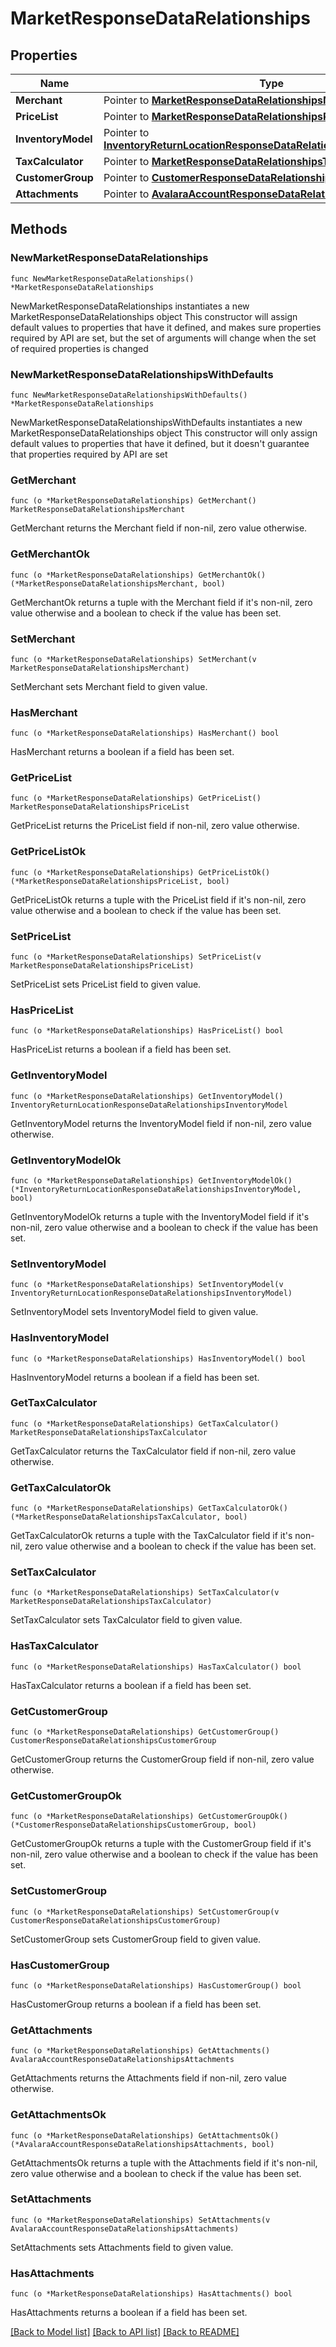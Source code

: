 # MarketResponseDataRelationships

## Properties

Name | Type | Description | Notes
------------ | ------------- | ------------- | -------------
**Merchant** | Pointer to [**MarketResponseDataRelationshipsMerchant**](MarketResponseDataRelationshipsMerchant.md) |  | [optional] 
**PriceList** | Pointer to [**MarketResponseDataRelationshipsPriceList**](MarketResponseDataRelationshipsPriceList.md) |  | [optional] 
**InventoryModel** | Pointer to [**InventoryReturnLocationResponseDataRelationshipsInventoryModel**](InventoryReturnLocationResponseDataRelationshipsInventoryModel.md) |  | [optional] 
**TaxCalculator** | Pointer to [**MarketResponseDataRelationshipsTaxCalculator**](MarketResponseDataRelationshipsTaxCalculator.md) |  | [optional] 
**CustomerGroup** | Pointer to [**CustomerResponseDataRelationshipsCustomerGroup**](CustomerResponseDataRelationshipsCustomerGroup.md) |  | [optional] 
**Attachments** | Pointer to [**AvalaraAccountResponseDataRelationshipsAttachments**](AvalaraAccountResponseDataRelationshipsAttachments.md) |  | [optional] 

## Methods

### NewMarketResponseDataRelationships

`func NewMarketResponseDataRelationships() *MarketResponseDataRelationships`

NewMarketResponseDataRelationships instantiates a new MarketResponseDataRelationships object
This constructor will assign default values to properties that have it defined,
and makes sure properties required by API are set, but the set of arguments
will change when the set of required properties is changed

### NewMarketResponseDataRelationshipsWithDefaults

`func NewMarketResponseDataRelationshipsWithDefaults() *MarketResponseDataRelationships`

NewMarketResponseDataRelationshipsWithDefaults instantiates a new MarketResponseDataRelationships object
This constructor will only assign default values to properties that have it defined,
but it doesn't guarantee that properties required by API are set

### GetMerchant

`func (o *MarketResponseDataRelationships) GetMerchant() MarketResponseDataRelationshipsMerchant`

GetMerchant returns the Merchant field if non-nil, zero value otherwise.

### GetMerchantOk

`func (o *MarketResponseDataRelationships) GetMerchantOk() (*MarketResponseDataRelationshipsMerchant, bool)`

GetMerchantOk returns a tuple with the Merchant field if it's non-nil, zero value otherwise
and a boolean to check if the value has been set.

### SetMerchant

`func (o *MarketResponseDataRelationships) SetMerchant(v MarketResponseDataRelationshipsMerchant)`

SetMerchant sets Merchant field to given value.

### HasMerchant

`func (o *MarketResponseDataRelationships) HasMerchant() bool`

HasMerchant returns a boolean if a field has been set.

### GetPriceList

`func (o *MarketResponseDataRelationships) GetPriceList() MarketResponseDataRelationshipsPriceList`

GetPriceList returns the PriceList field if non-nil, zero value otherwise.

### GetPriceListOk

`func (o *MarketResponseDataRelationships) GetPriceListOk() (*MarketResponseDataRelationshipsPriceList, bool)`

GetPriceListOk returns a tuple with the PriceList field if it's non-nil, zero value otherwise
and a boolean to check if the value has been set.

### SetPriceList

`func (o *MarketResponseDataRelationships) SetPriceList(v MarketResponseDataRelationshipsPriceList)`

SetPriceList sets PriceList field to given value.

### HasPriceList

`func (o *MarketResponseDataRelationships) HasPriceList() bool`

HasPriceList returns a boolean if a field has been set.

### GetInventoryModel

`func (o *MarketResponseDataRelationships) GetInventoryModel() InventoryReturnLocationResponseDataRelationshipsInventoryModel`

GetInventoryModel returns the InventoryModel field if non-nil, zero value otherwise.

### GetInventoryModelOk

`func (o *MarketResponseDataRelationships) GetInventoryModelOk() (*InventoryReturnLocationResponseDataRelationshipsInventoryModel, bool)`

GetInventoryModelOk returns a tuple with the InventoryModel field if it's non-nil, zero value otherwise
and a boolean to check if the value has been set.

### SetInventoryModel

`func (o *MarketResponseDataRelationships) SetInventoryModel(v InventoryReturnLocationResponseDataRelationshipsInventoryModel)`

SetInventoryModel sets InventoryModel field to given value.

### HasInventoryModel

`func (o *MarketResponseDataRelationships) HasInventoryModel() bool`

HasInventoryModel returns a boolean if a field has been set.

### GetTaxCalculator

`func (o *MarketResponseDataRelationships) GetTaxCalculator() MarketResponseDataRelationshipsTaxCalculator`

GetTaxCalculator returns the TaxCalculator field if non-nil, zero value otherwise.

### GetTaxCalculatorOk

`func (o *MarketResponseDataRelationships) GetTaxCalculatorOk() (*MarketResponseDataRelationshipsTaxCalculator, bool)`

GetTaxCalculatorOk returns a tuple with the TaxCalculator field if it's non-nil, zero value otherwise
and a boolean to check if the value has been set.

### SetTaxCalculator

`func (o *MarketResponseDataRelationships) SetTaxCalculator(v MarketResponseDataRelationshipsTaxCalculator)`

SetTaxCalculator sets TaxCalculator field to given value.

### HasTaxCalculator

`func (o *MarketResponseDataRelationships) HasTaxCalculator() bool`

HasTaxCalculator returns a boolean if a field has been set.

### GetCustomerGroup

`func (o *MarketResponseDataRelationships) GetCustomerGroup() CustomerResponseDataRelationshipsCustomerGroup`

GetCustomerGroup returns the CustomerGroup field if non-nil, zero value otherwise.

### GetCustomerGroupOk

`func (o *MarketResponseDataRelationships) GetCustomerGroupOk() (*CustomerResponseDataRelationshipsCustomerGroup, bool)`

GetCustomerGroupOk returns a tuple with the CustomerGroup field if it's non-nil, zero value otherwise
and a boolean to check if the value has been set.

### SetCustomerGroup

`func (o *MarketResponseDataRelationships) SetCustomerGroup(v CustomerResponseDataRelationshipsCustomerGroup)`

SetCustomerGroup sets CustomerGroup field to given value.

### HasCustomerGroup

`func (o *MarketResponseDataRelationships) HasCustomerGroup() bool`

HasCustomerGroup returns a boolean if a field has been set.

### GetAttachments

`func (o *MarketResponseDataRelationships) GetAttachments() AvalaraAccountResponseDataRelationshipsAttachments`

GetAttachments returns the Attachments field if non-nil, zero value otherwise.

### GetAttachmentsOk

`func (o *MarketResponseDataRelationships) GetAttachmentsOk() (*AvalaraAccountResponseDataRelationshipsAttachments, bool)`

GetAttachmentsOk returns a tuple with the Attachments field if it's non-nil, zero value otherwise
and a boolean to check if the value has been set.

### SetAttachments

`func (o *MarketResponseDataRelationships) SetAttachments(v AvalaraAccountResponseDataRelationshipsAttachments)`

SetAttachments sets Attachments field to given value.

### HasAttachments

`func (o *MarketResponseDataRelationships) HasAttachments() bool`

HasAttachments returns a boolean if a field has been set.


[[Back to Model list]](../README.md#documentation-for-models) [[Back to API list]](../README.md#documentation-for-api-endpoints) [[Back to README]](../README.md)


